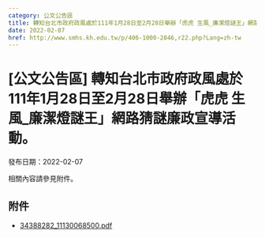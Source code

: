 ```yaml
---
category: 公文公告區
title: 轉知台北市政府政風處於111年1月28日至2月28日舉辦「虎虎 生風_廉潔燈謎王」網路猜謎廉政宣導活動。
date: 2022-02-07
href: http://www.smhs.kh.edu.tw/p/406-1000-2846,r22.php?Lang=zh-tw
---
```


# [公文公告區] 轉知台北市政府政風處於111年1月28日至2月28日舉辦「虎虎 生風_廉潔燈謎王」網路猜謎廉政宣導活動。

發布日期：2022-02-07

<div><div></div><div>相關內容請參見附件。</div></div>

## 附件

- [34388282_11130068500.pdf](https://www.smhs.kh.edu.tw/var/file/0/1000/attach/33/pta_2541_2853702_12876.pdf)
